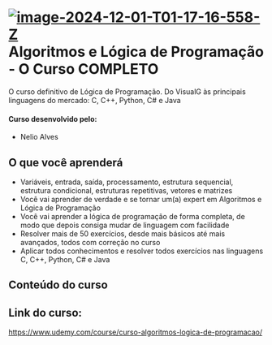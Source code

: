 
# <a href="https://imgbb.com/"><img src="https://i.ibb.co/41NVDPM/image-2024-12-01-T01-17-16-558-Z.png" alt="image-2024-12-01-T01-17-16-558-Z" border="0"></a> Algoritmos e Lógica de Programação - O Curso COMPLETO

O curso definitivo de Lógica de Programação. Do VisualG às principais linguagens do mercado: C, C++, Python, C# e Java

#### Curso desenvolvido pelo:
- Nelio Alves
## O que você aprenderá
- Variáveis, entrada, saída, processamento, estrutura sequencial, estrutura condicional, estruturas repetitivas, vetores e matrizes
- Você vai aprender de verdade e se tornar um(a) expert em Algoritmos e Lógica de Programação
- Você vai aprender a lógica de programação de forma completa, de modo que depois consiga mudar de linguagem com facilidade
- Resolver mais de 50 exercícios, desde mais básicos até mais avançados, todos com correção no curso
- Aplicar todos conhecimentos e resolver todos exercícios nas linguagens C, C++, Python, C# e Java

## Conteúdo do curso


## Link do curso:

https://www.udemy.com/course/curso-algoritmos-logica-de-programacao/







